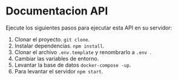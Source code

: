 

# Documentacion API
Ejecute los siguientes pasos para ejecutar esta API en su servidor:

1. Clonar el proyecto. ``` git clone ```.
2. Instalar dependencias. ``` npm install ```.
3. Clonar el archivo ``` .env.template ``` y renombrarlo a ```.env ```.
4. Cambiar las variables de entorno.
5. Levantar la base de datos ``` docker-compose -up ```.
6. Para levantar el servidor ``` npm start ```.